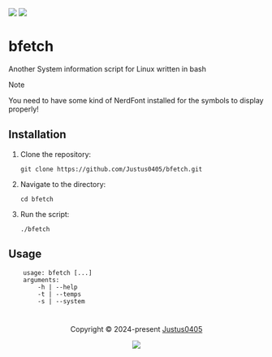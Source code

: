 <p align="left">
    <!-- Discord Badge -->
    <a href="https://discord.gg/https://discord.com/invite/E2Bp7GtcaA"><img src="https://img.shields.io/discord/1060607505186684978?logo=Discord&colorA=1e1e2e&colorB=a6e3a1&style=for-the-badge"></a>
    <!-- Stars Badge -->
	<a href="https://github.com/Justus0405/bfetch/stargazers"><img src="https://img.shields.io/github/stars/Justus0405/bfetch?colorA=1e1e2e&colorB=b7bdf8&style=for-the-badge"></a>
</p>

# bfetch

Another System information script for Linux written in bash

> [!NOTE]
> You need to have some kind of NerdFont installed
> for the symbols to display properly!

## Installation

1. Clone the repository:

   ```shell
   git clone https://github.com/Justus0405/bfetch.git
   ```

2. Navigate to the directory:

   ```shell
   cd bfetch
   ```

3. Run the script:
   ```shell
   ./bfetch
   ```

## Usage

```plaintext
    usage: bfetch [...]
    arguments:
        -h | --help
        -t | --temps
        -s | --system

```

#

<p align="center">
	Copyright &copy; 2024-present <a href="https://github.com/Justus0405" target="_blank">Justus0405</a>
</p>

<p align="center">
	<a href="https://github.com/Justus0405/bfetch/blob/main/LICENSE"><img src="https://img.shields.io/github/license/Justus0405/bfetch?logo=Github&colorA=1e1e2e&colorB=cba6f7&style=for-the-badge"></a>
</p>
